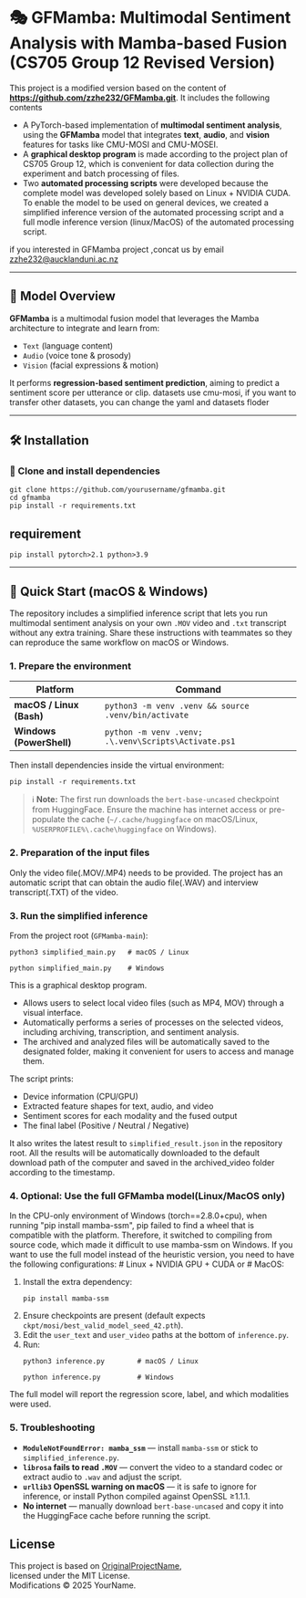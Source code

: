 # 🎭 GFMamba: Multimodal Sentiment Analysis with Mamba-based Fusion (CS705 Group 12 Revised Version)

This project is a modified version based on the content of **https://github.com/zzhe232/GFMamba.git**. It includes the following contents
- A PyTorch-based implementation of **multimodal sentiment analysis**, using the **GFMamba** model that integrates **text**, **audio**, and **vision** features for tasks like CMU-MOSI and CMU-MOSEI.
- A **graphical desktop program** is made according to the project plan of CS705 Group 12, which is convenient for data collection during the experiment and batch processing of files.
- Two **automated processing scripts** were developed because the complete model was developed solely based on Linux + NVIDIA CUDA. To enable the model to be used on general devices, we created a simplified inference version of the automated processing script and a full modle inference version (linux/MacOS) of the automated processing script.

if you interested in GFMamba project ,concat us by email zzhe232@aucklanduni.ac.nz

---

## 🧠 Model Overview

**GFMamba** is a multimodal fusion model that leverages the Mamba architecture to integrate and learn from:

- `Text` (language content)
- `Audio` (voice tone & prosody)
- `Vision` (facial expressions & motion)

It performs **regression-based sentiment prediction**, aiming to predict a sentiment score per utterance or clip.
datasets use cmu-mosi, if you want to transfer other datasets, you can change the yaml and datasets floder

---

## 🛠️ Installation

### 🔹 Clone and install dependencies

```{bash}
git clone https://github.com/yourusername/gfmamba.git
cd gfmamba
pip install -r requirements.txt
```
## requirement

```{bash}
pip install pytorch>2.1 python>3.9
```
---

## 🚀 Quick Start (macOS & Windows)

The repository includes a simplified inference script that lets you run multimodal sentiment analysis on your own `.MOV` video and `.txt` transcript without any extra training. Share these instructions with teammates so they can reproduce the same workflow on macOS or Windows.

### 1. Prepare the environment

| Platform | Command |
| --- | --- |
| **macOS / Linux (Bash)** | `python3 -m venv .venv && source .venv/bin/activate` |
| **Windows (PowerShell)** | `python -m venv .venv; .\.venv\Scripts\Activate.ps1`

Then install dependencies inside the virtual environment:

```{bash}
pip install -r requirements.txt
```

> ℹ️ **Note:** The first run downloads the `bert-base-uncased` checkpoint from HuggingFace. Ensure the machine has internet access or pre-populate the cache (`~/.cache/huggingface` on macOS/Linux, `%USERPROFILE%\.cache\huggingface` on Windows).

### 2. Preparation of the input files

Only the video file(.MOV/.MP4) needs to be provided. The project has an automatic script that can obtain the audio file(.WAV) and interview transcript(.TXT) of the video.

### 3. Run the simplified inference

From the project root (`GFMamba-main`):

```{bash}
python3 simplified_main.py   # macOS / Linux
```

```{powershell}
python simplified_main.py    # Windows
```
This is a graphical desktop program.
- Allows users to select local video files (such as MP4, MOV) through a visual interface.
- Automatically performs a series of processes on the selected videos, including archiving, transcription, and sentiment analysis.
- The archived and analyzed files will be automatically saved to the designated folder, making it convenient for users to access and manage them.

The script prints:

- Device information (CPU/GPU)
- Extracted feature shapes for text, audio, and video
- Sentiment scores for each modality and the fused output
- The final label (Positive / Neutral / Negative)

It also writes the latest result to `simplified_result.json` in the repository root. All the results will be automatically downloaded to the default download path of the computer and saved in the archived_video folder according to the timestamp.

### 4. Optional: Use the full GFMamba model(Linux/MacOS only)

In the CPU-only environment of Windows (torch==2.8.0+cpu), when running "pip install mamba-ssm", pip failed to find a wheel that is compatible with the platform. Therefore, it switched to compiling from source code, which made it difficult to use mamba-ssm on Windows.
If you want to use the full model instead of the heuristic version, you need to have the following configurations: # Linux + NVIDIA GPU + CUDA or # MacOS:

1. Install the extra dependency:
   ```{bash}
   pip install mamba-ssm
   ```
2. Ensure checkpoints are present (default expects `ckpt/mosi/best_valid_model_seed_42.pth`).
3. Edit the `user_text` and `user_video` paths at the bottom of `inference.py`.
4. Run:
   ```{bash}
   python3 inference.py        # macOS / Linux
   ```
   ```{powershell}
   python inference.py         # Windows
   ```

The full model will report the regression score, label, and which modalities were used.

### 5. Troubleshooting

- **`ModuleNotFoundError: mamba_ssm`** — install `mamba-ssm` or stick to `simplified_inference.py`.
- **`librosa` fails to read `.MOV`** — convert the video to a standard codec or extract audio to `.wav` and adjust the script.
- **`urllib3` OpenSSL warning on macOS** — it is safe to ignore for inference, or install Python compiled against OpenSSL ≥1.1.1.
- **No internet** — manually download `bert-base-uncased` and copy it into the HuggingFace cache before running the script.


## License
This project is based on [OriginalProjectName]([https://github.com/user/originalrepo](https://github.com/zzhe232/GFMamba)),  
licensed under the MIT License.  
Modifications © 2025 YourName.
